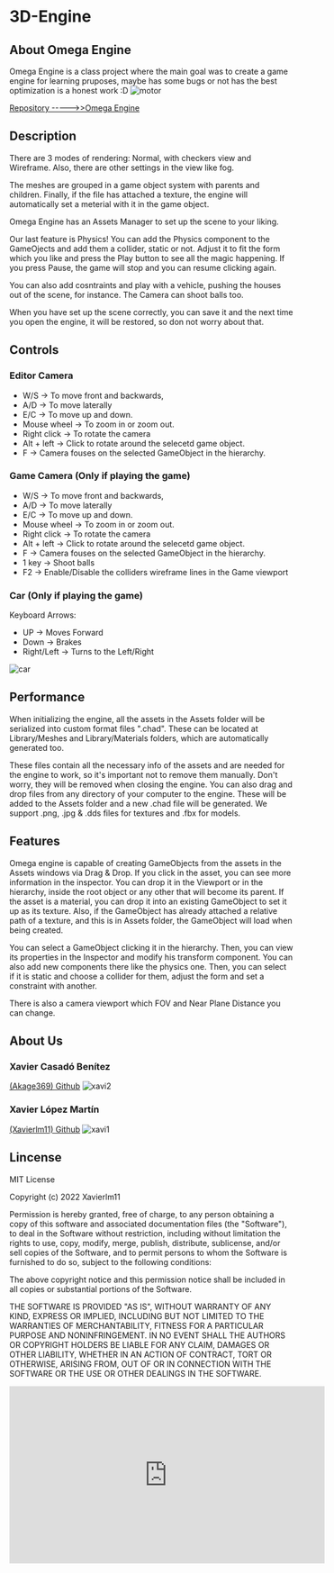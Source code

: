 # 3D-Engine


## About Omega Engine
Omega Engine is a class project where the main goal was to create a game engine for learning pruposes, maybe has some bugs or not has the best optimization is a honest work :D
![motor](https://user-images.githubusercontent.com/79161102/212575615-c0086f3d-6915-474a-9207-dda5b9995c55.PNG)

[Repository ----->>Omega Engine](https://github.com/Xavierlm11/Omega-Engine)

## Description

There are 3 modes of rendering: Normal, with checkers view and Wireframe.
Also, there are other settings in the view like fog.

The meshes are grouped in a game object system with parents and children.
Finally, if the file has attached a texture, the engine will automatically set a meterial with it in the game object.

Omega Engine has an Assets Manager to set up the scene to your liking.

Our last feature is Physics! You can add the Physics component to the GameOjects and add them a collider, static or not. Adjust it to fit the form which you like and press the Play button to see all the magic happening. If you press Pause, the game will stop and you can resume clicking again.

You can also add cosntraints and play with a vehicle, pushing the houses out of the scene, for instance.
The Camera can shoot balls too.

When you have set up the scene correctly, you can save it and the next time you open the engine, it will be restored, so don not worry about that.


## Controls
### Editor Camera 
- W/S -> To move front and backwards,
- A/D -> To move laterally 
- E/C -> To move up and down.
- Mouse wheel -> To zoom in or zoom out.
- Right click -> To rotate the camera 
- Alt + left -> Click to rotate around the selecetd game object.
- F -> Camera fouses on the selected GameObject in the hierarchy.

### Game Camera (Only if playing the game)
- W/S -> To move front and backwards,
- A/D -> To move laterally 
- E/C -> To move up and down.
- Mouse wheel -> To zoom in or zoom out.
- Right click -> To rotate the camera 
- Alt + left -> Click to rotate around the selecetd game object.
- F -> Camera fouses on the selected GameObject in the hierarchy.
- 1 key -> Shoot balls
- F2 -> Enable/Disable the colliders wireframe lines in the Game viewport

### Car (Only if playing the game)
Keyboard Arrows:
- UP -> Moves Forward
- Down -> Brakes
- Right/Left -> Turns to the Left/Right

![car](https://user-images.githubusercontent.com/79161102/212575133-9ac83152-dc60-4bd1-bb42-32663761d606.PNG)


## Performance
When initializing the engine, all the assets in the Assets folder will be serialized into custom format files ".chad". 
These can be located at Library/Meshes and Library/Materials folders, which are automatically generated too.

These files contain all the necessary info of the assets and are needed for the engine to work, so it's important not to remove them manually.
Don't worry, they will be removed when closing the engine.
You can also drag and drop files from any directory of your computer to the engine. These will be added to the Assets folder and a new .chad file will be generated.
We support .png, .jpg & .dds files for textures and .fbx for models.

## Features
Omega engine is capable of creating GameObjects from the assets in the Assets windows via Drag & Drop. 
If you click in the asset, you can see more information in the inspector. 
You can drop it in the Viewport or in the hierarchy, inside the root object or any other that will become its parent.
If the asset is a material, you can drop it into an existing GameObject to set it up as its texture.
Also, if the GameObject has already attached a relative path of a texture, and this is in Assets folder, the GameObject will load when being created.

You can select a GameObject clicking it in the hierarchy. Then, you can view its properties in the Inspector and modify his transform component.
You can also add new components there like the physics one. Then, you can select if it is static and choose a collider for them, adjust the form and set a constraint with another.

There is also a camera viewport which FOV and Near Plane Distance you can change.

## About Us
### Xavier Casadó Benítez
[(Akage369) Github](https://github.com/Akage369)
![xavi2](https://user-images.githubusercontent.com/79161102/212573462-64a9d3f8-461f-44fd-b158-d1f07d52e0bc.jpg)


### Xavier López Martín
[(Xavierlm11) Github](https://github.com/Xavierlm11)
![xavi1](https://user-images.githubusercontent.com/79161102/212573490-56890018-f2d4-488a-b05e-82755a155a55.jpeg)


## Lincense

MIT License

Copyright (c) 2022 Xavierlm11

Permission is hereby granted, free of charge, to any person obtaining a copy
of this software and associated documentation files (the "Software"), to deal
in the Software without restriction, including without limitation the rights
to use, copy, modify, merge, publish, distribute, sublicense, and/or sell
copies of the Software, and to permit persons to whom the Software is
furnished to do so, subject to the following conditions:

The above copyright notice and this permission notice shall be included in all
copies or substantial portions of the Software.

THE SOFTWARE IS PROVIDED "AS IS", WITHOUT WARRANTY OF ANY KIND, EXPRESS OR
IMPLIED, INCLUDING BUT NOT LIMITED TO THE WARRANTIES OF MERCHANTABILITY,
FITNESS FOR A PARTICULAR PURPOSE AND NONINFRINGEMENT. IN NO EVENT SHALL THE
AUTHORS OR COPYRIGHT HOLDERS BE LIABLE FOR ANY CLAIM, DAMAGES OR OTHER
LIABILITY, WHETHER IN AN ACTION OF CONTRACT, TORT OR OTHERWISE, ARISING FROM,
OUT OF OR IN CONNECTION WITH THE SOFTWARE OR THE USE OR OTHER DEALINGS IN THE
SOFTWARE.


<iframe width="560" height="315" src="https://www.youtube.com/embed/4J9V1xe50Mg" title="YouTube video player" frameborder="0" allow="accelerometer; autoplay; clipboard-write; encrypted-media; gyroscope; picture-in-picture; web-share" allowfullscreen></iframe>





